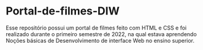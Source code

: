 # Portal-de-filmes-DIW
Esse repositório possui um portal de filmes feito com HTML e CSS e foi realizado durante o primeiro semestre de 2022, na qual estava aprendendo Noções básicas de Desenvolvimento de interface Web no ensino superior.
